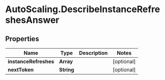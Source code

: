 # AutoScaling.DescribeInstanceRefreshesAnswer

## Properties

Name | Type | Description | Notes
------------ | ------------- | ------------- | -------------
**instanceRefreshes** | **Array** |  | [optional] 
**nextToken** | **String** |  | [optional] 


